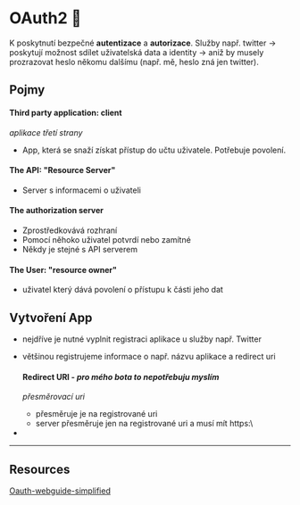 # OAuth2 🔐

K poskytnutí bezpečné __autentizace__ a __autorizace__. Služby např. twitter -> poskytují možnost sdílet uživatelská data a identity -> aniž by musely prozrazovat heslo někomu
dalšímu (např. mě, heslo zná jen twitter). 

## Pojmy

#### Third party application: client
_aplikace třetí strany_

- App, která se snaží získat přístup do učtu uživatele. Potřebuje povolení. 

#### The API: "Resource Server"

- Server s informacemi o uživateli

#### The authorization server
 
- Zprostředkovává rozhraní
- Pomocí něhoko uživatel potvrdí nebo zamítné
- Někdy je stejné s API serverem

#### The User: "resource owner"
- uživatel který dává povolení o přístupu k části jeho dat
  

## Vytvoření App

- nejdříve je nutné vyplnit registraci aplikace u služby např. Twitter
- většinou registrujeme informace o např. názvu aplikace a redirect uri

	#### Redirect URI - _pro mého bota to nepotřebuju myslím_
	_přesměrovací uri_
	- přesměruje je na registrované uri
	- server přesměruje jen na registrované uri a musí mít https:\\  
- 

---

## Resources
[Oauth-webguide-simplified](https://aaronparecki.com/oauth-2-simplified/#roles)
